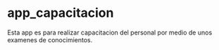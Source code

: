 # app_capacitacion
Esta app es para realizar capacitacion del personal por medio de unos examenes de conocimientos.
